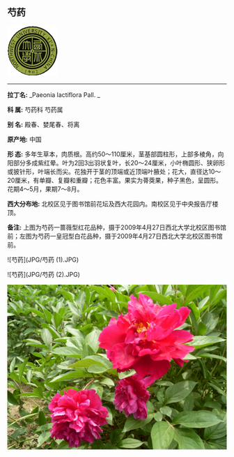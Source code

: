 ## 芍药

![西北大学校园网络植物志](JPG/nwu.gif)

---

**拉丁名:**  _Paeonia lactiflora Pall. _

**科 属:** 芍药科 芍药属

**别 名:** 殿春、婪尾春、将离

**原产地:** 中国

**形  态:** 多年生草本，肉质根。高约50～110厘米，茎基部圆柱形，上部多棱角，向阳部分多成紫红晕。叶为2回3出羽状复叶，长20～24厘米，小叶椭圆形、狭卵形或披针形，叶端长而尖。花独开于茎的顶端或近顶端叶腋处；花大，直径达10～20厘米，有单瓣、复瓣和重瓣；花色丰富。果实为蓇葖果，种子黑色，呈圆形。花期4～5月，果期7～8月。　　　

**西大分布地:** 北校区见于图书馆前花坛及西大花园内。南校区见于中央报告厅楼顶。

**备注:** 上图为芍药一蔷薇型红花品种，摄于2009年4月27日西北大学北校区图书馆前；左图为芍药一皇冠型白花品种，摄于2009年4月27日西北大学北校区图书馆前。

![芍药](JPG/芍药 (1).JPG) 

![芍药](JPG/芍药 (2).JPG) 

![芍药](JPG/芍药.JPG) 

